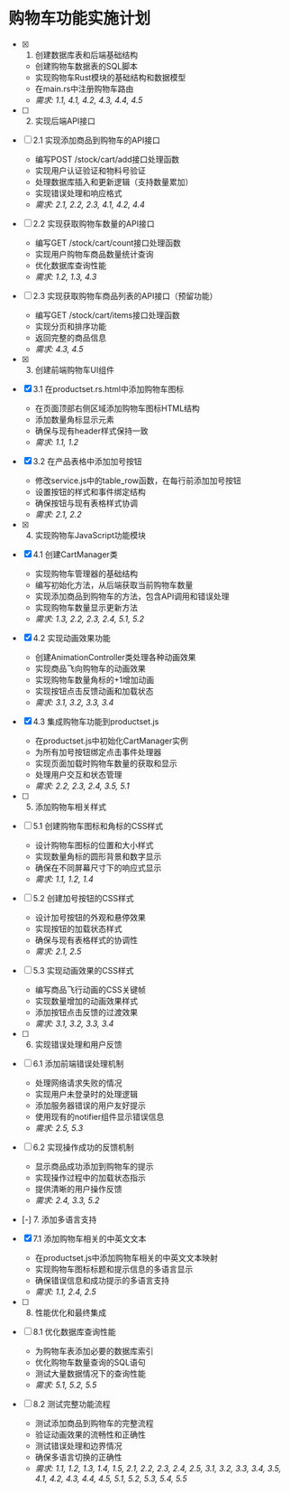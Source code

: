# 购物车功能实施计划

- [x] 1. 创建数据库表和后端基础结构
  - 创建购物车数据表的SQL脚本
  - 实现购物车Rust模块的基础结构和数据模型
  - 在main.rs中注册购物车路由
  - _需求: 1.1, 4.1, 4.2, 4.3, 4.4, 4.5_

- [ ] 2. 实现后端API接口
- [ ] 2.1 实现添加商品到购物车的API接口
  - 编写POST /stock/cart/add接口处理函数
  - 实现用户认证验证和物料号验证
  - 处理数据库插入和更新逻辑（支持数量累加）
  - 实现错误处理和响应格式
  - _需求: 2.1, 2.2, 2.3, 4.1, 4.2, 4.4_

- [ ] 2.2 实现获取购物车数量的API接口
  - 编写GET /stock/cart/count接口处理函数
  - 实现用户购物车商品数量统计查询
  - 优化数据库查询性能
  - _需求: 1.2, 1.3, 4.3_

- [ ] 2.3 实现获取购物车商品列表的API接口（预留功能）
  - 编写GET /stock/cart/items接口处理函数
  - 实现分页和排序功能
  - 返回完整的商品信息
  - _需求: 4.3, 4.5_

- [x] 3. 创建前端购物车UI组件
- [x] 3.1 在productset.rs.html中添加购物车图标
  - 在页面顶部右侧区域添加购物车图标HTML结构
  - 添加数量角标显示元素
  - 确保与现有header样式保持一致
  - _需求: 1.1, 1.2_

- [x] 3.2 在产品表格中添加加号按钮
  - 修改service.js中的table_row函数，在每行前添加加号按钮
  - 设置按钮的样式和事件绑定结构
  - 确保按钮与现有表格样式协调
  - _需求: 2.1, 2.2_

- [x] 4. 实现购物车JavaScript功能模块
- [x] 4.1 创建CartManager类
  - 实现购物车管理器的基础结构
  - 编写初始化方法，从后端获取当前购物车数量
  - 实现添加商品到购物车的方法，包含API调用和错误处理
  - 实现购物车数量显示更新方法
  - _需求: 1.3, 2.2, 2.3, 2.4, 5.1, 5.2_

- [x] 4.2 实现动画效果功能
  - 创建AnimationController类处理各种动画效果
  - 实现商品飞向购物车的动画效果
  - 实现购物车数量角标的+1增加动画
  - 实现按钮点击反馈动画和加载状态
  - _需求: 3.1, 3.2, 3.3, 3.4_

- [x] 4.3 集成购物车功能到productset.js
  - 在productset.js中初始化CartManager实例
  - 为所有加号按钮绑定点击事件处理器
  - 实现页面加载时购物车数量的获取和显示
  - 处理用户交互和状态管理
  - _需求: 2.2, 2.3, 2.4, 3.5, 5.1_

- [ ] 5. 添加购物车相关样式
- [ ] 5.1 创建购物车图标和角标的CSS样式
  - 设计购物车图标的位置和大小样式
  - 实现数量角标的圆形背景和数字显示
  - 确保在不同屏幕尺寸下的响应式显示
  - _需求: 1.1, 1.2, 1.4_

- [ ] 5.2 创建加号按钮的CSS样式
  - 设计加号按钮的外观和悬停效果
  - 实现按钮的加载状态样式
  - 确保与现有表格样式的协调性
  - _需求: 2.1, 2.5_

- [ ] 5.3 实现动画效果的CSS样式
  - 编写商品飞行动画的CSS关键帧
  - 实现数量增加的动画效果样式
  - 添加按钮点击反馈的过渡效果
  - _需求: 3.1, 3.2, 3.3, 3.4_

- [ ] 6. 实现错误处理和用户反馈
- [ ] 6.1 添加前端错误处理机制
  - 处理网络请求失败的情况
  - 实现用户未登录时的处理逻辑
  - 添加服务器错误的用户友好提示
  - 使用现有的notifier组件显示错误信息
  - _需求: 2.5, 5.3_

- [ ] 6.2 实现操作成功的反馈机制
  - 显示商品成功添加到购物车的提示
  - 实现操作过程中的加载状态指示
  - 提供清晰的用户操作反馈
  - _需求: 2.4, 3.3, 5.2_

- [-] 7. 添加多语言支持
- [x] 7.1 添加购物车相关的中英文文本
  - 在productset.js中添加购物车相关的中英文文本映射
  - 实现购物车图标标题和提示信息的多语言显示
  - 确保错误信息和成功提示的多语言支持
  - _需求: 1.1, 2.4, 2.5_

- [ ] 8. 性能优化和最终集成
- [ ] 8.1 优化数据库查询性能
  - 为购物车表添加必要的数据库索引
  - 优化购物车数量查询的SQL语句
  - 测试大量数据情况下的查询性能
  - _需求: 5.1, 5.2, 5.5_

- [ ] 8.2 测试完整功能流程
  - 测试添加商品到购物车的完整流程
  - 验证动画效果的流畅性和正确性
  - 测试错误处理和边界情况
  - 确保多语言切换的正确性
  - _需求: 1.1, 1.2, 1.3, 1.4, 1.5, 2.1, 2.2, 2.3, 2.4, 2.5, 3.1, 3.2, 3.3, 3.4, 3.5, 4.1, 4.2, 4.3, 4.4, 4.5, 5.1, 5.2, 5.3, 5.4, 5.5_